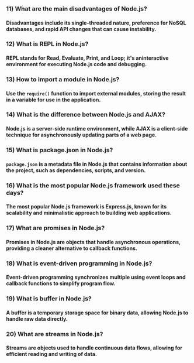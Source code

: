### 11) What are the main disadvantages of Node.js?

#### Disadvantages include its single-threaded nature, preference for NoSQL databases, and rapid API changes that can cause instability.

### 12) What is REPL in Node.js?

#### REPL stands for Read, Evaluate, Print, and Loop; it's aninteractive environment for executing Node.js code and debugging.

### 13) How to import a module in Node.js?

#### Use the `require()` function to import external modules, storing the result in a variable for use in the application.

### 14) What is the difference between Node.js and AJAX?

#### Node.js is a server-side runtime environment, while AJAX is a client-side technique for asynchronously updating parts of a web page.

### 15) What is package.json in Node.js?

#### `package.json` is a metadata file in Node.js that contains information about the project, such as dependencies, scripts, and version.

### 16) What is the most popular Node.js framework used these days?

#### The most popular Node.js framework is Express.js, known for its scalability and minimalistic approach to building web applications.

### 17) What are promises in Node.js?

#### Promises in Node.js are objects that handle asynchronous operations, providing a cleaner alternative to callback functions.

### 18) What is event-driven programming in Node.js?

#### Event-driven programming synchronizes multiple using event loops and callback functions to simplify program flow.

### 19) What is buffer in Node.js?

#### A buffer is a temporary storage space for binary data, allowing Node.js to handle raw data directly.

### 20) What are streams in Node.js?

#### Streams are objects used to handle continuous data flows, allowing for efficient reading and writing of data.
